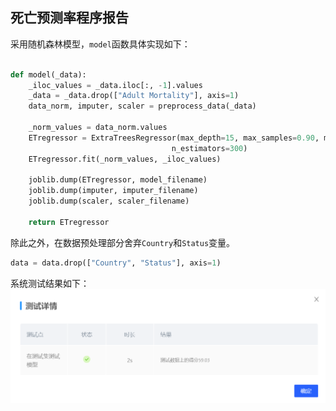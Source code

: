 ## 死亡预测率程序报告
采用随机森林模型，`model`函数具体实现如下：

```python

def model(_data):
    _iloc_values = _data.iloc[:, -1].values
    _data = _data.drop(["Adult Mortality"], axis=1)
    data_norm, imputer, scaler = preprocess_data(_data)

    _norm_values = data_norm.values
    ETregressor = ExtraTreesRegressor(max_depth=15, max_samples=0.90, min_samples_leaf=5, min_samples_split=2,
                                    n_estimators=300)
    ETregressor.fit(_norm_values, _iloc_values)

    joblib.dump(ETregressor, model_filename)
    joblib.dump(imputer, imputer_filename)
    joblib.dump(scaler, scaler_filename)

    return ETregressor

```
除此之外，在数据预处理部分舍弃`Country`和`Status`变量。
```python
data = data.drop(["Country", "Status"], axis=1)
```
系统测试结果如下：
![](../../img/Pasted%20image%2020221015192714.png)